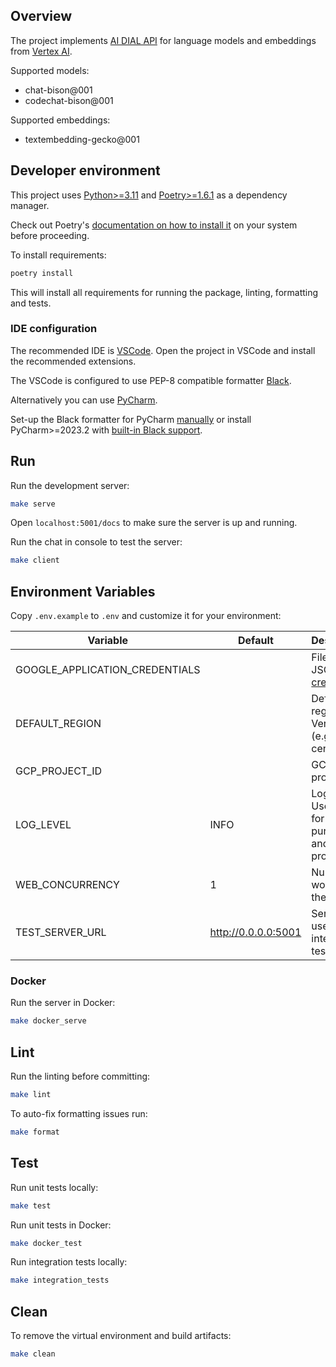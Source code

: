 ## Overview

The project implements [AI DIAL API](https://epam-rail.com/dial_api) for language models and embeddings from [Vertex AI](https://console.cloud.google.com/vertex-ai).

Supported models:
* chat-bison@001
* codechat-bison@001

Supported embeddings:
* textembedding-gecko@001

## Developer environment

This project uses [Python>=3.11](https://www.python.org/downloads/) and [Poetry>=1.6.1](https://python-poetry.org/) as a dependency manager.

Check out Poetry's [documentation on how to install it](https://python-poetry.org/docs/#installation) on your system before proceeding.

To install requirements:

```sh
poetry install
```

This will install all requirements for running the package, linting, formatting and tests.

### IDE configuration

The recommended IDE is [VSCode](https://code.visualstudio.com/).
Open the project in VSCode and install the recommended extensions.

The VSCode is configured to use PEP-8 compatible formatter [Black](https://black.readthedocs.io/en/stable/index.html).

Alternatively you can use [PyCharm](https://www.jetbrains.com/pycharm/).

Set-up the Black formatter for PyCharm [manually](https://black.readthedocs.io/en/stable/integrations/editors.html#pycharm-intellij-idea) or
install PyCharm>=2023.2 with [built-in Black support](https://blog.jetbrains.com/pycharm/2023/07/2023-2/#black).

## Run

Run the development server:

```sh
make serve
```

Open `localhost:5001/docs` to make sure the server is up and running.

Run the chat in console to test the server:

```sh
make client
```

## Environment Variables

Copy `.env.example` to `.env` and customize it for your environment:

|Variable|Default|Description|
|---|---|---|
|GOOGLE_APPLICATION_CREDENTIALS||Filepath to JSON with [credentials](https://cloud.google.com/docs/authentication/application-default-credentials#GAC)|
|DEFAULT_REGION||Default region for Vertex AI (e.g. "us-central1")|
|GCP_PROJECT_ID||GCP project ID|
|LOG_LEVEL|INFO|Log level. Use DEBUG for dev purposes and INFO in prod|
|WEB_CONCURRENCY|1|Number of workers for the server|
|TEST_SERVER_URL|http://0.0.0.0:5001|Server URL used in the integration tests|

### Docker

Run the server in Docker:

```sh
make docker_serve
```

## Lint

Run the linting before committing:

```sh
make lint
```

To auto-fix formatting issues run:

```sh
make format
```

## Test

Run unit tests locally:

```sh
make test
```

Run unit tests in Docker:

```sh
make docker_test
```

Run integration tests locally:

```sh
make integration_tests
```

## Clean

To remove the virtual environment and build artifacts:

```sh
make clean
```